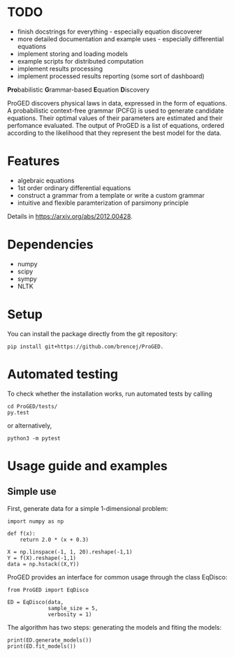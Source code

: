 # TODO
- finish docstrings for everything - especially equation discoverer
- more detailed documentation and example uses - especially differential equations
- implement storing and loading models
- example scripts for distributed computation
- implement results processing
- implement processed results reporting (some sort of dashboard)

**Pro**babilistic **G**rammar-based **E**quation **D**iscovery

ProGED discovers physical laws in data, expressed in the form of equations. 
A probabilistic context-free grammar (PCFG) is used to generate candidate equations. 
Their optimal values of their parameters are estimated and their perfomance evaluated.
The output of ProGED is a list of equations, ordered according to the likelihood that they represent the best model for the data.

# Features
- algebraic equations
- 1st order ordinary differential equations
- construct a grammar from a template or write a custom grammar
- intuitive and flexible paramterization of parsimony principle

Details in https://arxiv.org/abs/2012.00428.

# Dependencies
- numpy
- scipy
- sympy
- NLTK

# Setup
You can install the package directly from the git repository:
```python3
pip install git+https://github.com/brencej/ProGED.
```

# Automated testing
To check whether the installation works, run automated tests by calling
```
cd ProGED/tests/
py.test
```
or alternatively,
```
python3 -m pytest
```

# Usage guide and examples
## Simple use
First, generate data for a simple 1-dimensional problem:
```python3
import numpy as np

def f(x):
    return 2.0 * (x + 0.3)
	
X = np.linspace(-1, 1, 20).reshape(-1,1)
Y = f(X).reshape(-1,1)
data = np.hstack((X,Y))
```
ProGED provides an interface for common usage through the class EqDisco:
```python3
from ProGED import EqDisco

ED = EqDisco(data,
             sample_size = 5,
             verbosity = 1)
```
The algorithm has two steps: generating the models and fiting the models:
```python3
print(ED.generate_models())
print(ED.fit_models())
```




